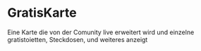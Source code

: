 # GratisKarte
Eine Karte die von der Comunity live erweitert wird und einzelne gratistoietten, Steckdosen, und weiteres anzeigt
